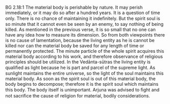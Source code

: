 BG 2.18:1	The material body is perishable by nature. It may perish immediately, or it may do so after a hundred years. It is a question of time only. There is no chance of maintaining it indeﬁnitely. But the spirit soul is so minute that it cannot even be seen by an enemy, to say nothing of being killed. As mentioned in the previous verse, it is so small that no one can have any idea how to measure its dimension. So from both viewpoints there is no cause of lamentation, because the living entity as he is cannot be killed nor can the material body be saved for any length of time or permanently protected. The minute particle of the whole spirit acquires this material body according to his work, and therefore observance of religious principles should be utilized. In the Vedānta-sūtras the living entity is qualiﬁed as light because he is part and parcel of the supreme light. As sunlight maintains the entire universe, so the light of the soul maintains this material body. As soon as the spirit soul is out of this material body, the body begins to decompose; therefore it is the spirit soul which maintains this body. The body itself is unimportant. Arjuna was advised to ﬁght and not sacriﬁce the cause of religion for material, bodily considerations.